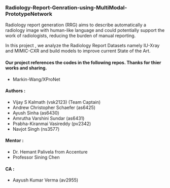 ### Radiology-Report-Genration-using-MultiModal-PrototypeNetwork

Radiology report generation (RRG) aims to describe automatically a radiology image with human-like language and could potentially support the work of radiologists, reducing the burden of manual reporting.

In this project , we analyze the Radiology Report Datasets namely IU-Xray and MIMIC-CXR and build models to improve current State of the Art.

#### Our project references the codes in the following repos. Thanks for thier works and sharing.
+ Markin-Wang/XProNet

#### Authors : 

+ Vijay S Kalmath (vsk2123) (Team Captain) 
+ Andrew Christopher Schaefer (as6425) 
+ Ayush Sinha (as6430)
+ Amrutha Varshini Sundar (as6431)
+ Prabha-Kiranmai Vasireddy (pv2342)
+ Navjot Singh (ns3577)

#### Mentor : 
+ Dr. Hemant Palivela from Accenture 
+ Professor Sining Chen

#### CA : 
+ Aayush Kumar Verma (av2955)
